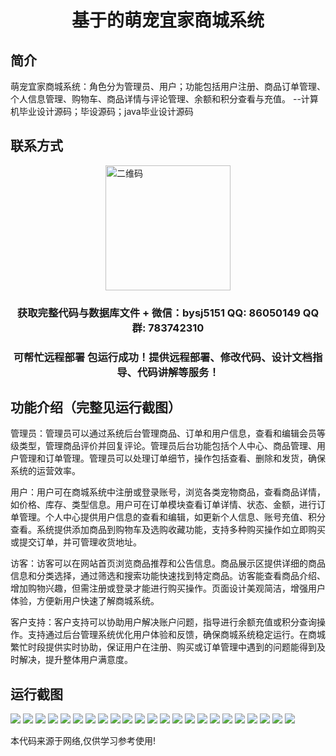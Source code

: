 <p><h1 align="center">基于的萌宠宜家商城系统</h1></p>

## 简介
萌宠宜家商城系统：角色分为管理员、用户；功能包括用户注册、商品订单管理、个人信息管理、购物车、商品详情与评论管理、余额和积分查看与充值。    --计算机毕业设计源码；毕设源码；java毕业设计源码


## 联系方式
<img src="https://bs-1329754181.cos.ap-shanghai.myqcloud.com/wx.jpg" alt="二维码" style="display: block; margin: 0 auto;" width="200px">
<p><h3 align="center">获取完整代码与数据库文件 + 微信：bysj5151 QQ: 86050149 QQ群: 783742310</h3></p>
<p><h3 align="center">可帮忙远程部署 包运行成功！提供远程部署、修改代码、设计文档指导、代码讲解等服务！</h3></p>

## 功能介绍（完整见运行截图）
管理员：管理员可以通过系统后台管理商品、订单和用户信息，查看和编辑会员等级类型，管理商品评价并回复评论。管理员后台功能包括个人中心、商品管理、用户管理和订单管理。管理员可以处理订单细节，操作包括查看、删除和发货，确保系统的运营效率。

用户：用户可在商城系统中注册或登录账号，浏览各类宠物商品，查看商品详情，如价格、库存、类型信息。用户可在订单模块查看订单详情、状态、金额，进行订单管理。个人中心提供用户信息的查看和编辑，如更新个人信息、账号充值、积分查看。系统提供添加商品到购物车及选购收藏功能，支持多种购买操作如立即购买或提交订单，并可管理收货地址。

访客：访客可以在网站首页浏览商品推荐和公告信息。商品展示区提供详细的商品信息和分类选择，通过筛选和搜索功能快速找到特定商品。访客能查看商品介绍、增加购物兴趣，但需注册或登录才能进行购买操作。页面设计美观简洁，增强用户体验，方便新用户快速了解商城系统。

客户支持：客户支持可以协助用户解决账户问题，指导进行余额充值或积分查询操作。支持通过后台管理系统优化用户体验和反馈，确保商城系统稳定运行。在商城繁忙时段提供实时协助，保证用户在注册、购买或订单管理中遇到的问题能得到及时解决，提升整体用户满意度。


## 运行截图
![](https://bs-1329754181.cos.ap-shanghai.myqcloud.com/ssm/PetHomeMallSystem/img/001.jpg)
![](https://bs-1329754181.cos.ap-shanghai.myqcloud.com/ssm/PetHomeMallSystem/img/002.jpg)
![](https://bs-1329754181.cos.ap-shanghai.myqcloud.com/ssm/PetHomeMallSystem/img/003.jpg)
![](https://bs-1329754181.cos.ap-shanghai.myqcloud.com/ssm/PetHomeMallSystem/img/004.jpg)
![](https://bs-1329754181.cos.ap-shanghai.myqcloud.com/ssm/PetHomeMallSystem/img/005.jpg)
![](https://bs-1329754181.cos.ap-shanghai.myqcloud.com/ssm/PetHomeMallSystem/img/006.jpg)
![](https://bs-1329754181.cos.ap-shanghai.myqcloud.com/ssm/PetHomeMallSystem/img/007.jpg)
![](https://bs-1329754181.cos.ap-shanghai.myqcloud.com/ssm/PetHomeMallSystem/img/008.jpg)
![](https://bs-1329754181.cos.ap-shanghai.myqcloud.com/ssm/PetHomeMallSystem/img/009.jpg)
![](https://bs-1329754181.cos.ap-shanghai.myqcloud.com/ssm/PetHomeMallSystem/img/010.jpg)
![](https://bs-1329754181.cos.ap-shanghai.myqcloud.com/ssm/PetHomeMallSystem/img/011.jpg)
![](https://bs-1329754181.cos.ap-shanghai.myqcloud.com/ssm/PetHomeMallSystem/img/012.jpg)
![](https://bs-1329754181.cos.ap-shanghai.myqcloud.com/ssm/PetHomeMallSystem/img/013.jpg)
![](https://bs-1329754181.cos.ap-shanghai.myqcloud.com/ssm/PetHomeMallSystem/img/014.jpg)
![](https://bs-1329754181.cos.ap-shanghai.myqcloud.com/ssm/PetHomeMallSystem/img/015.jpg)
![](https://bs-1329754181.cos.ap-shanghai.myqcloud.com/ssm/PetHomeMallSystem/img/016.jpg)
![](https://bs-1329754181.cos.ap-shanghai.myqcloud.com/ssm/PetHomeMallSystem/img/017.jpg)
![](https://bs-1329754181.cos.ap-shanghai.myqcloud.com/ssm/PetHomeMallSystem/img/018.jpg)
![](https://bs-1329754181.cos.ap-shanghai.myqcloud.com/ssm/PetHomeMallSystem/img/019.jpg)
![](https://bs-1329754181.cos.ap-shanghai.myqcloud.com/ssm/PetHomeMallSystem/img/020.jpg)
![](https://bs-1329754181.cos.ap-shanghai.myqcloud.com/ssm/PetHomeMallSystem/img/021.jpg)
![](https://bs-1329754181.cos.ap-shanghai.myqcloud.com/ssm/PetHomeMallSystem/img/022.jpg)
![](https://bs-1329754181.cos.ap-shanghai.myqcloud.com/ssm/PetHomeMallSystem/img/023.jpg)

<p>本代码来源于网络,仅供学习参考使用!</p>
